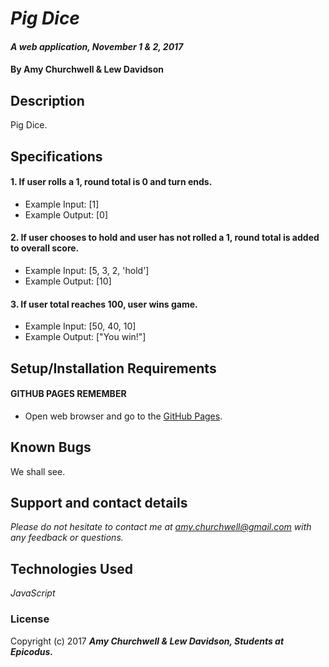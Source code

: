 # _Pig Dice_

#### _A web application, November 1 & 2, 2017_

#### By Amy Churchwell & Lew Davidson

## Description

Pig Dice.

## Specifications

#### 1. If user rolls a 1, round total is 0 and turn ends.

* Example Input: [1]
* Example Output: [0]

#### 2. If user chooses to hold and user has not rolled a 1, round total is added to overall score.

* Example Input: [5, 3, 2, 'hold']
* Example Output: [10]

#### 3. If user total reaches 100, user wins game.

* Example Input: [50, 40, 10]
* Example Output: ["You win!"]



## Setup/Installation Requirements

#### GITHUB PAGES REMEMBER
* Open web browser and go to the [GitHub Pages][4].

[4]: https://amychurchwell.github.io/beep-boop/index.html "GitHub Pages"

## Known Bugs

We shall see.

## Support and contact details

_Please do not hesitate to contact me at amy.churchwell@gmail.com with any feedback or questions._

## Technologies Used

_JavaScript_

### License

Copyright (c) 2017 **_Amy Churchwell & Lew Davidson, Students at Epicodus._**
